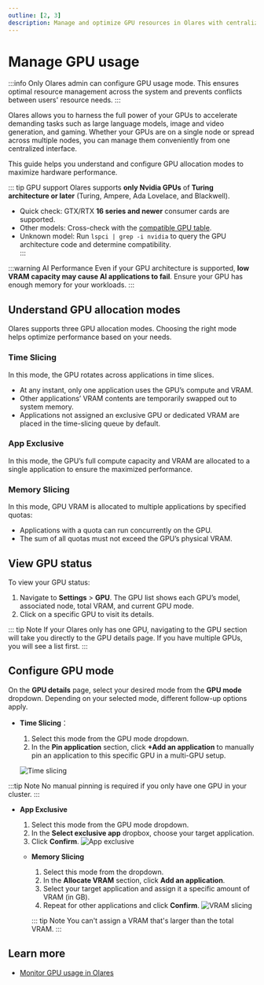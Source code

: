 ```yaml
---
outline: [2, 3]
description: Manage and optimize GPU resources in Olares with centralized controls, supporting time-slicing, exclusive access, and VRAM-slicing across single or multi-node setups.
---
```

# Manage GPU usage
:::info
Only Olares admin can configure GPU usage mode. This ensures optimal resource management across the system and prevents conflicts between users' resource needs.
:::

Olares allows you to harness the full power of your GPUs to accelerate demanding tasks such as large language models, image and video generation, and gaming. Whether your GPUs are on a single node or spread across multiple nodes, you can manage them conveniently from one centralized interface.

This guide helps you understand and configure GPU allocation modes to maximize hardware performance.

::: tip GPU support
Olares supports **only Nvidia GPUs** of **Turing architecture or later** (Turing, Ampere, Ada Lovelace, and Blackwell). 

- Quick check: GTX/RTX **16 series and newer** consumer cards are supported.
- Other models: Cross-check with the [compatible GPU table](https://github.com/NVIDIA/open-gpu-kernel-modules?tab=readme-ov-file#compatible-gpus).
- Unknown model: Run `lspci | grep -i nvidia` to query the GPU architecture code and determine compatibility.  
:::

:::warning AI Performance
Even if your GPU architecture is supported, **low VRAM capacity may cause AI applications to fail**. Ensure your GPU has enough memory for your workloads.
:::

## Understand GPU allocation modes

Olares supports three GPU allocation modes. Choosing the right mode helps optimize performance based on your needs.

### Time Slicing 

In this mode, the GPU rotates across applications in time slices.
- At any instant, only one application uses the GPU’s compute and VRAM.
- Other applications’ VRAM contents are temporarily swapped out to system memory.
- Applications not assigned an exclusive GPU or dedicated VRAM are placed in the time-slicing queue by default.

### App Exclusive

In this mode, the GPU’s full compute capacity and VRAM are allocated to a single application to ensure the maximized performance.

### Memory Slicing

In this mode, GPU VRAM is allocated to multiple applications by specified quotas:

- Applications with a quota can run concurrently on the GPU.
- The sum of all quotas must not exceed the GPU’s physical VRAM.

## View GPU status

To view your GPU status:

1. Navigate to **Settings** > **GPU**. The GPU list shows each GPU’s model, associated node, total VRAM, and current GPU mode.
2. Click on a specific GPU to visit its details.

::: tip Note
If your Olares only has one GPU, navigating to the GPU section will take you directly to the GPU details page. If you have multiple GPUs, you will see a list first.
:::

## Configure GPU mode

On the **GPU details** page, select your desired mode from the **GPU mode** dropdown. Depending on your selected mode, different follow-up options apply.

* **Time Slicing**：
  1. Select this mode from the GPU mode dropdown.
  2. In the **Pin application** section, click **+Add an application** to manually pin an application to this specific GPU in a multi-GPU setup.

  ![Time slicing](/images/manual/olares/gpu-time-slicing.png#bordered)

:::tip Note
No manual pinning is required if you only have one GPU in your cluster.
:::
  
* **App Exclusive**
  1. Select this mode from the GPU mode dropdown.
  2. In the **Select exclusive app** dropbox, choose your target application.
  3. Click **Confirm**.
    ![App exclusive](/images/manual/olares/gpu-app-exclusive.png#bordered)

  * **Memory Slicing**
      1. Select this mode from the dropdown.
      2. In the **Allocate VRAM** section, click **Add an application**. 
      3. Select your target application and assign it a specific amount of VRAM (in GB).
      4. Repeat for other applications and click **Confirm**.
         ![VRAM slicing](/images/manual/olares/gpu-memory-slicing.png#bordered)
     
    ::: tip Note
    You can't assign a VRAM that's larger than the total VRAM.
    :::

## Learn more
- [Monitor GPU usage in Olares](../resources-usage.md)